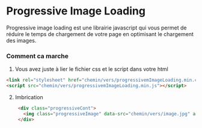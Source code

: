 # Progressive Image Loading

Progressive image loading est une librairie javascript qui vous permet de réduire le temps de chargement de votre page en optimisant le chargement des images.

### Comment ca marche

1. Vous avez juste à lier le fichier css et le script dans votre html

  ```html
  <link rel="stylesheet" href="chemin/vers/progressivemImageLoading.min.css">
  <script src="chemin/vers/progressivemImageLoading.min.js"></script>
  ```
  
2. Imbrication

   ```html
    <div class="progressiveCont">
      <img class="progressiveImage" data-src="chemin/vers/image.jpg" alt="" />
    </div>
   ```
